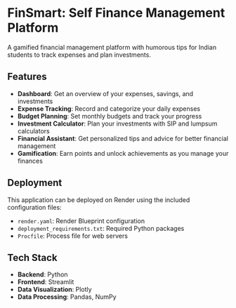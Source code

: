 # FinSmart: Self Finance Management Platform

A gamified financial management platform with humorous tips for Indian students to track expenses and plan investments.

## Features

- **Dashboard**: Get an overview of your expenses, savings, and investments
- **Expense Tracking**: Record and categorize your daily expenses
- **Budget Planning**: Set monthly budgets and track your progress
- **Investment Calculator**: Plan your investments with SIP and lumpsum calculators
- **Financial Assistant**: Get personalized tips and advice for better financial management
- **Gamification**: Earn points and unlock achievements as you manage your finances

## Deployment

This application can be deployed on Render using the included configuration files:
- `render.yaml`: Render Blueprint configuration
- `deployment_requirements.txt`: Required Python packages
- `Procfile`: Process file for web servers

## Tech Stack

- **Backend**: Python
- **Frontend**: Streamlit
- **Data Visualization**: Plotly
- **Data Processing**: Pandas, NumPy